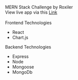 
MERN Stack Challenge by Roxiler
<br/>
View live app via this [Link](https://roxiler-transactions-dashboard.onrender.com/)
<br/>
<br/>
Frontend Technologies
- React
- Chart.js

Backend Technologies
- Express
- Node
- Mongoose
- MongoDb
